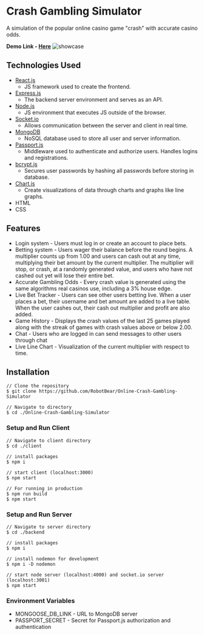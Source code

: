 
# Crash Gambling Simulator 

A simulation of the popular online casino game "crash" with accurate casino odds. 

**Demo Link - [Here](https://poetic-mooncake-6b40f0.netlify.app/)**
![showcase](https://i.imgur.com/bpXV3zI.png)
## Technologies Used 

* [React.js](https://reactjs.org/)
	* JS framework used to create the frontend.
*  [Express.js](https://expressjs.com/)
	* The backend server environment and serves as an API.
* [Node.js](https://nodejs.org/en/)
	* JS environment that executes JS outside of the browser.
* [Socket.io](https://socket.io/)
	* Allows communication between the server and client in real time. 
* [MongoDB](https://www.mongodb.com/)
	* NoSQL database used to store all user and server information. 
* [Passport.js](https://www.passportjs.org/)
	* Middleware used to authenticate and authorize users. Handles logins and registrations.
* [bcrypt.js](https://www.npmjs.com/package/bcrypt)
	* Secures user passwords by hashing all passwords before storing in database. 
* [Chart.js](https://www.chartjs.org/)
	* Create visualizations of data through charts and graphs like line graphs. 
* HTML
* CSS

## Features
* Login system - Users must log in or create an account to place bets. 
* Betting system - Users wager their balance before the round begins. A multiplier counts up from 1.00 and users can cash out at any time, multiplying their bet amount by the current multiplier. The multiplier will stop, or crash, at a randomly generated value, and users who have not cashed out yet will lose their entire bet. 
* Accurate Gambling Odds - Every crash value is generated using the same algorithms real casinos use, including a 3% house edge. 
* Live Bet Tracker - Users can see other users betting live. When a user places a bet, their username and bet amount are added to a live table. When the user cashes out, their cash out multiplier and profit are also added. 
* Game History - Displays the crash values of the last 25 games played along with the streak of games with crash values above or below 2.00. 
* Chat - Users who are logged in can send messages to other users through chat 
* Live Line Chart - Visualization of the current multiplier with respect to time. 

## Installation 
    // Clone the repository
    $ git clone https://github.com/RobotBear/Online-Crash-Gambling-Simulator
    
    // Navigate to directory
    $ cd ./Online-Crash-Gambling-Simulator

### Setup and Run Client

    // Navigate to client directory 
    $ cd ./client
    
    // install packages
    $ npm i 
    
    // start client (localhost:3000)
    $ npm start
    
    // For running in production
    $ npm run build
    $ npm start

### Setup and Run Server

    // Navigate to server directory 
    $ cd ./backend
    
    // install packages
    $ npm i 
    
    // install nodemon for development
    $ npm i -D nodemon
    
    // start node server (localhost:4000) and socket.io server (localhost:3001) 
    $ npm start 

### Environment Variables 
* MONGOOSE_DB_LINK - URL to MongoDB server 
* PASSPORT_SECRET -  Secret for Passport.js authorization and authentication 
